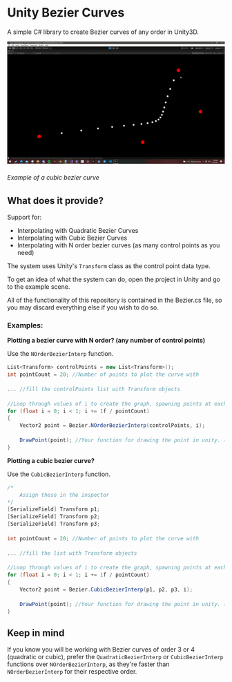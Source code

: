 # Unity Bezier Curves
A simple C# library to create Bezier curves of any order in Unity3D.

![Bezier Curve Example Gif](bezierexample.gif)
###### Example of a cubic bezier curve

## What does it provide?

Support for:

- Interpolating with Quadratic Bezier Curves
- Interpolating with Cubic Bezier Curves
- Interpolating with N order bezier curves (as many control points as you need)

The system uses Unity's `Transform` class as the control point data type.

To get an idea of what the system can do, open the project in Unity and go to the example scene.

All of the functionality of this repository is contained in the Bezier.cs file, so you may discard everything else if you wish to do so.

### Examples:

**Plotting a bezier curve with N order? (any number of control points)**

Use the `NOrderBezierInterp` function.
```c#
List<Transform> controlPoints = new List<Transform>();
int pointCount = 20; //Number of points to plot the curve with

... //fill the controlPoints list with Transform objects

//Loop through values of i to create the graph, spawning points at each step
for (float i = 0; i < 1; i += 1f / pointCount)
{
    Vector2 point = Bezier.NOrderBezierInterp(controlPoints, i);

    DrawPoint(point); //Your function for drawing the point in unity. (Example of this in the example scene)
}
```

**Plotting a cubic bezier curve?**

Use the `CubicBezierInterp` function.
```c#
/*
    Assign these in the inspector
*/
[SerializeField] Transform p1;
[SerializeField] Transform p2;
[SerializeField] Transform p3;

int pointCount = 20; //Number of points to plot the curve with

... //fill the list with Transform objects

//Loop through values of i to create the graph, spawning points at each step
for (float i = 0; i < 1; i += 1f / pointCount)
{
    Vector2 point = Bezier.CubicBezierInterp(p1, p2, p3, i);

    DrawPoint(point); //Your function for drawing the point in unity. (Example of this in the example scene)
}
```

## Keep in mind
If you know you will be working with Bezier curves of order 3 or 4 (quadratic or cubic), prefer the `QuadraticBezierInterp` or `CubicBezierInterp`
functions over `NOrderBezierInterp`, as they're faster than `NOrderBezierInterp` for their respective order.